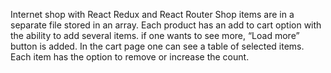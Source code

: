 Internet shop with React Redux and React Router
Shop items are in a separate file stored in an array. Each product has an add to cart option with
the ability to add several items.
if one wants to see more, “Load more” button is added.
In the cart page one can see a table of selected items. Each item
has the option to remove or increase the count.

